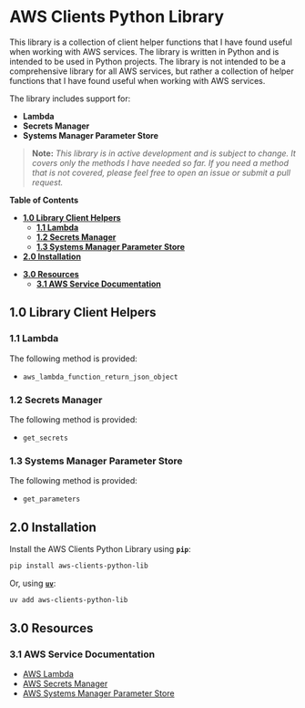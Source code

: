 # AWS Clients Python Library
This library is a collection of client helper functions that I have found useful when working with AWS services. The library is written in Python and is intended to be used in Python projects. The library is not intended to be a comprehensive library for all AWS services, but rather a collection of helper functions that I have found useful when working with AWS services.

The library includes support for:
+ **Lambda**
+ **Secrets Manager**
+ **Systems Manager Parameter Store**

> **Note:** _This library is in active development and is subject to change.  It covers only the methods I have needed so far.  If you need a method that is not covered, please feel free to open an issue or submit a pull request._

**Table of Contents**

<!-- toc -->
- [**1.0 Library Client Helpers**](#10-library-client-helpers)
    * [**1.1 Lambda**](#11-lambda)
    * [**1.2 Secrets Manager**](#12-secrets-manager)
    * [**1.3 Systems Manager Parameter Store**](#13-systems-manager-parameter-store)
- [**2.0 Installation**](#20-installation)
+ [**3.0 Resources**](#30-resources)
    * [**3.1 AWS Service Documentation**](#31-aws-service-documentation)
<!-- tocstop -->

## **1.0 Library Client Helpers**

### **1.1 Lambda**
The following method is provided:
- `aws_lambda_function_return_json_object`

### **1.2 Secrets Manager**
The following method is provided:
- `get_secrets`

### **1.3 Systems Manager Parameter Store**
The following method is provided:
- `get_parameters`

## **2.0 Installation**
Install the AWS Clients Python Library using **`pip`**:
```bash
pip install aws-clients-python-lib
```

Or, using [**`uv`**](https://docs.astral.sh/uv/):
```bash
uv add aws-clients-python-lib
```

## **3.0 Resources**

### **3.1 AWS Service Documentation**
* [AWS Lambda](https://docs.aws.amazon.com/lambda/)
* [AWS Secrets Manager](https://docs.aws.amazon.com/secretsmanager/)
* [AWS Systems Manager Parameter Store](https://docs.aws.amazon.com/systems-manager/latest/userguide/systems-manager-parameter-store.html)